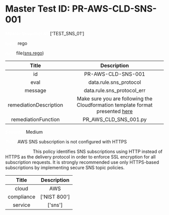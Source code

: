 



# Master Test ID: PR-AWS-CLD-SNS-001


***<font color="white">Master Snapshot Id:</font>*** ['TEST_SNS_01']

***<font color="white">type:</font>*** rego

***<font color="white">rule:</font>*** file([sns.rego])  
  
  
  
  

|Title|Description|
| :---: | :---: |
|id|PR-AWS-CLD-SNS-001|
|eval|data.rule.sns_protocol|
|message|data.rule.sns_protocol_err|
|remediationDescription|Make sure you are following the Cloudformation template format presented <a href='https://docs.aws.amazon.com/AWSCloudFormation/latest/UserGuide/aws-resource-sns-subscription.html' target='_blank'>here</a>|
|remediationFunction|PR_AWS_CLD_SNS_001.py|


***<font color="white">Severity:</font>*** Medium

***<font color="white">Title:</font>*** AWS SNS subscription is not configured with HTTPS

***<font color="white">Description:</font>*** This policy identifies SNS subscriptions using HTTP instead of HTTPS as the delivery protocol in order to enforce SSL encryption for all subscription requests. It is strongly recommended use only HTTPS-based subscriptions by implementing secure SNS topic policies.  
  
  

|Title|Description|
| :---: | :---: |
|cloud|AWS|
|compliance|['NIST 800']|
|service|['sns']|



[sns.rego]: https://github.com/prancer-io/prancer-compliance-test/tree/master/aws/cloud/sns.rego
